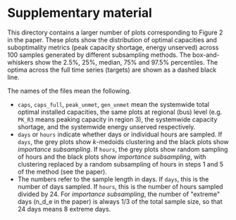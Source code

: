 # Supplementary material

This directory contains a larger number of plots corresponding to Figure 2 in the paper. These plots show the distribution of optimal capacities and suboptimality metrics (peak capacity shortage, energy unserved) across 100 samples generated by different subsampling methods. The box-and-whiskers show the 2.5%, 25%, median, 75% and 97.5% percentiles. The optima across the full time series (targets) are shown as a dashed black line.

The names of the files mean the following.
- `caps`, `caps_full`, `peak_unmet`, `gen_unmet` mean the systemwide total optimal installed capacities, the same plots at regional (bus) level (e.g. `PK_R3` means peaking capacity in region 3), the systemwide capacity shortage, and the systemwide energy unserved respectively.
- `days` or `hours` indicate whether days or individual hours are sampled. If `days`, the grey plots show *k*-medoids clustering and the black plots show *importance subsampling*. If `hours`, the grey plots show random sampling of hours and the black plots show *importance subsampling*, with clustering replaced by a random subsampling of hours in steps 1 and 5 of the method (see the paper).
- The numbers refer to the sample length in days. If `days`, this is the number of days sampled. If `hours`, this is the number of hours sampled divided by 24. For *importance subsampling*, the number of "extreme" days (n_d_e in the paper) is always 1/3 of the total sample size, so that 24 days means 8 extreme days.

